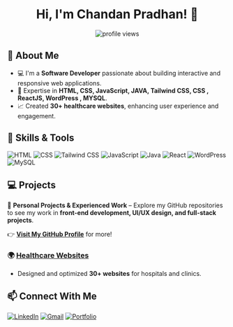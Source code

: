 <h1 align="center">Hi, I'm Chandan Pradhan! 👋</h1>

<p align="center">
  <img src="https://komarev.com/ghpvc/?username=chandanpradhan&label=Profile%20Views&color=0e75b6&style=flat" alt="profile views" />
</p>

## 🚀 About Me
- 💻 I'm a **Software Developer** passionate about building interactive and responsive web applications.
- 🎨 Expertise in **HTML, CSS, JavaScript, JAVA, Tailwind CSS, CSS , ReactJS, WordPress , MYSQL**.
- 📈 Created **30+ healthcare websites**, enhancing user experience and engagement.


## 🔧 Skills & Tools
![HTML](https://img.shields.io/badge/HTML5-E34F26?style=for-the-badge&logo=html5&logoColor=white)
![CSS](https://img.shields.io/badge/CSS3-1572B6?style=for-the-badge&logo=css3&logoColor=white)
![Tailwind CSS](https://img.shields.io/badge/TailwindCSS-38B2AC?style=for-the-badge&logo=tailwind-css&logoColor=white)
![JavaScript](https://img.shields.io/badge/JavaScript-F7DF1E?style=for-the-badge&logo=javascript&logoColor=black)
![Java](https://img.shields.io/badge/Java-007396?style=for-the-badge&logo=java&logoColor=white)
![React](https://img.shields.io/badge/ReactJS-61DAFB?style=for-the-badge&logo=react&logoColor=black)
![WordPress](https://img.shields.io/badge/WordPress-21759B?style=for-the-badge&logo=wordpress&logoColor=white)
![MySQL](https://img.shields.io/badge/MySQL-005C84?style=for-the-badge&logo=mysql&logoColor=white)



## 💻 Projects  
🔹 **Personal Projects & Experienced Work** – Explore my GitHub repositories to see my work in **front-end development, UI/UX design, and full-stack projects**.  

👉 **[Visit My GitHub Profile](https://github.com/chandanpradhan029?tab=repositories)** for more!  


### 🌍 [Healthcare Websites](#)
- Designed and optimized **30+ websites** for hospitals and clinics.



## 📫 Connect With Me
[![LinkedIn](https://img.shields.io/badge/LinkedIn-0A66C2?style=for-the-badge&logo=linkedin&logoColor=white)](https://www.linkedin.com/in/chandanpradhan)
[![Gmail](https://img.shields.io/badge/Gmail-D14836?style=for-the-badge&logo=gmail&logoColor=white)](mailto:chandanpradhan2903@gmail.com)
[![Portfolio](https://img.shields.io/badge/🌍%20Portfolio-gray?style=for-the-badge)](https://chandaninsights.netlify.app/)




